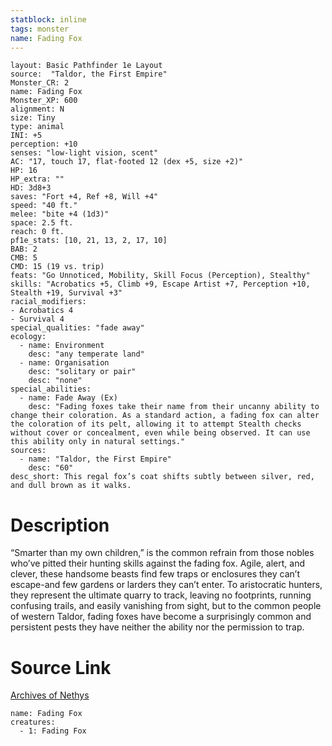 ```yaml
---
statblock: inline
tags: monster
name: Fading Fox
---
```

```statblock
layout: Basic Pathfinder 1e Layout
source:  "Taldor, the First Empire"
Monster_CR: 2
name: Fading Fox
Monster_XP: 600
alignment: N
size: Tiny
type: animal
INI: +5
perception: +10
senses: "low-light vision, scent"
AC: "17, touch 17, flat-footed 12 (dex +5, size +2)"
HP: 16
HP_extra: ""
HD: 3d8+3
saves: "Fort +4, Ref +8, Will +4"
speed: "40 ft."
melee: "bite +4 (1d3)"
space: 2.5 ft.
reach: 0 ft.
pf1e_stats: [10, 21, 13, 2, 17, 10]
BAB: 2
CMB: 5
CMD: 15 (19 vs. trip)
feats: "Go Unnoticed, Mobility, Skill Focus (Perception), Stealthy"
skills: "Acrobatics +5, Climb +9, Escape Artist +7, Perception +10, Stealth +19, Survival +3"
racial_modifiers:
- Acrobatics 4
- Survival 4
special_qualities: "fade away"
ecology:
  - name: Environment
    desc: "any temperate land"
  - name: Organisation
    desc: "solitary or pair"
    desc: "none"
special_abilities:
  - name: Fade Away (Ex)
    desc: "Fading foxes take their name from their uncanny ability to change their coloration. As a standard action, a fading fox can alter the coloration of its pelt, allowing it to attempt Stealth checks without cover or concealment, even while being observed. It can use this ability only in natural settings."
sources:
  - name: "Taldor, the First Empire"
    desc: "60"
desc_short: This regal fox’s coat shifts subtly between silver, red, and dull brown as it walks.
```
# Description
“Smarter than my own children,” is the common refrain from those nobles who’ve pitted their hunting skills against the fading fox. Agile, alert, and clever, these handsome beasts find few traps or enclosures they can’t escape-and few gardens or larders they can’t enter. To aristocratic hunters, they represent the ultimate quarry to track, leaving no footprints, running confusing trails, and easily vanishing from sight, but to the common people of western Taldor, fading foxes have become a surprisingly common and persistent pests they have neither the ability nor the permission to trap.
# Source Link
[Archives of Nethys](https://aonprd.com/MonsterDisplay.aspx?ItemName=Fading%20Fox)
```encounter-table
name: Fading Fox
creatures:
  - 1: Fading Fox
```
